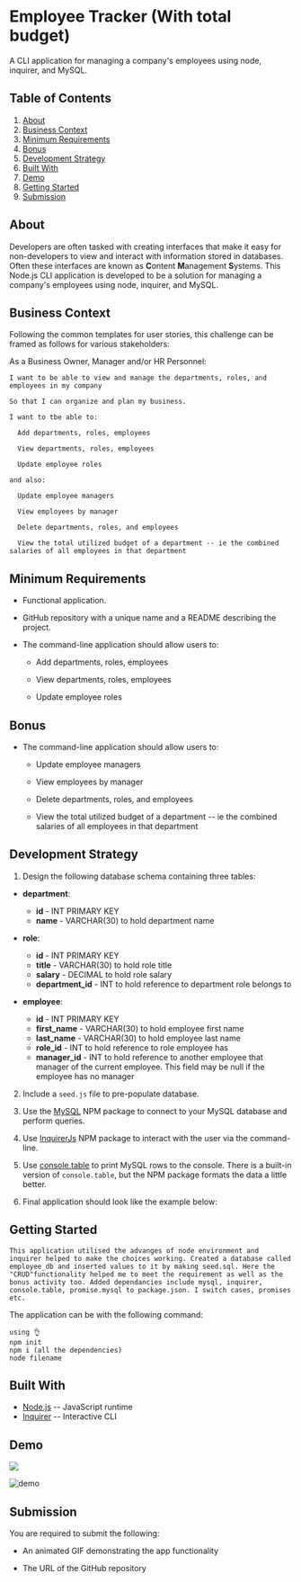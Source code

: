 #  Employee Tracker (With total budget)

A CLI application for managing a company's employees using node, inquirer, and MySQL.

## Table of Contents

1. [About](#about)
1. [Business Context](#business-context)
1. [Minimum Requirements](#minimum-requirements)
1. [Bonus](#bonus)
1. [Development Strategy](#development-strategy)
1. [Built With](#built-with)
1. [Demo](#demo)
1. [Getting Started](#getting-started)
1. [Submission](#submission)

## About

Developers are often tasked with creating interfaces that make it easy for non-developers to view and interact with information stored in databases. Often these interfaces are known as **C**ontent **M**anagement **S**ystems. This Node.js CLI application is developed to be a solution for managing a company's employees using node, inquirer, and MySQL.

## Business Context

Following the common templates for user stories, this challenge can be framed as follows for various stakeholders:

As a Business Owner, Manager and/or HR Personnel:

```
I want to be able to view and manage the departments, roles, and employees in my company

So that I can organize and plan my business.
```

```
I want to tbe able to:

  Add departments, roles, employees

  View departments, roles, employees

  Update employee roles

and also:

  Update employee managers

  View employees by manager

  Delete departments, roles, and employees

  View the total utilized budget of a department -- ie the combined salaries of all employees in that department
```

## Minimum Requirements

- Functional application.

- GitHub repository with a unique name and a README describing the project.

- The command-line application should allow users to:

  - Add departments, roles, employees

  - View departments, roles, employees

  - Update employee roles

## Bonus

- The command-line application should allow users to:

  - Update employee managers

  - View employees by manager

  - Delete departments, roles, and employees

  - View the total utilized budget of a department -- ie the combined salaries of all employees in that department

## Development Strategy

1. Design the following database schema containing three tables:

- **department**:

  - **id** - INT PRIMARY KEY
  - **name** - VARCHAR(30) to hold department name

- **role**:

  - **id** - INT PRIMARY KEY
  - **title** - VARCHAR(30) to hold role title
  - **salary** - DECIMAL to hold role salary
  - **department_id** - INT to hold reference to department role belongs to

- **employee**:

  - **id** - INT PRIMARY KEY
  - **first_name** - VARCHAR(30) to hold employee first name
  - **last_name** - VARCHAR(30) to hold employee last name
  - **role_id** - INT to hold reference to role employee has
  - **manager_id** - INT to hold reference to another employee that manager of the current employee. This field may be null if the employee has no manager

2. Include a `seed.js` file to pre-populate database.

3. Use the [MySQL](https://www.npmjs.com/package/mysql) NPM package to connect to your MySQL database and perform queries.

4. Use [InquirerJs](https://www.npmjs.com/package/inquirer/v/0.2.3) NPM package to interact with the user via the command-line.

5. Use [console.table](https://www.npmjs.com/package/console.table) to print MySQL rows to the console. There is a built-in version of `console.table`, but the NPM package formats the data a little better.

6. Final application should look like the example below:


## Getting Started



```
This application utilised the advanges of node environment and inquirer helped to make the choices working. Created a database called employee_db and inserted values to it by making seed.sql. Here the "CRUD"functionality helped me to meet the requirement as well as the bonus activity too. Added dependancies include mysql, inquirer, console.table, promise.mysql to package.json. I switch cases, promises etc. 
```

The application can be with the following command:

```
using 👌
npm init
npm i (all the dependencies)
node filename
```



## Built With

- [Node.js](https://nodejs.org/en/docs/) -- JavaScript runtime
- [Inquirer](https://www.npmjs.com/package/inquirer) -- Interactive CLI

## Demo
![](animated.gif)

![demo](https://drive.google.com/file/d/19QIP65-EB-_eHLzY022t3MW8JmdZv3O-/view)

## Submission

You are required to submit the following:

- An animated GIF demonstrating the app functionality

- The URL of the GitHub repository
